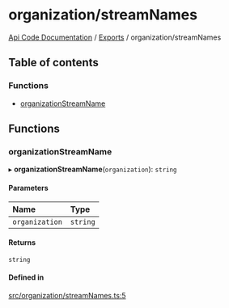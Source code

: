 # organization/streamNames
 
[Api Code Documentation](../README.md) / [Exports](../modules.md) / organization/streamNames

## Table of contents

### Functions

- [organizationStreamName](organization_streamNames.md#organizationstreamname)

## Functions

### organizationStreamName

▸ **organizationStreamName**(`organization`): `string`

#### Parameters

| Name | Type |
| :------ | :------ |
| `organization` | `string` |

#### Returns

`string`

#### Defined in

[src/organization/streamNames.ts:5](https://github.com/openkfw/TruBudget/blob/2e43ea7/api/src/organization/streamNames.ts#L5)
